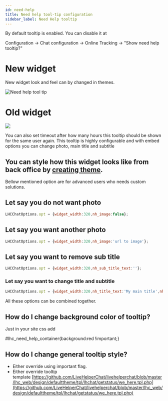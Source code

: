 ```yaml
---
id: need-help
title: Need help tool-tip configuration
sidebar_label: Need Help tooltip
---
```


By default tooltip is enabled. You can disable it at

Configuration -> Chat configuration -> Online Tracking -> "Show need help tooltip?"

# New widget

New widget look and feel can by changed in themes.

![Need help tool tip](/img/chat/need-help.png)

# Old widget

![](https://livehelperchat.com/var/media/images/need-help.png)

You can also set timeout after how many hours this tooltip should be shown for the same user again. This tooltip is highly configurable and with embed options you can change photo, main title and subtitle

## You can style how this widget looks like from back office by [creating theme](https://livehelperchat.com/how-to-use-themes-330a.html).

Bellow mentioned option are for advanced users who needs custom solutions.

## Let say you do not want photo
```js
LHCChatOptions.opt = {widget_width:320,nh_image:false};
```
## Let say you want another photo
```js
LHCChatOptions.opt = {widget_width:320,nh_image:'url to image'};
```
## Let say you want to remove sub title
```js
LHCChatOptions.opt = {widget_width:320,nh_sub_title_text:''};
```
### Let say you want to change title and subtitle
```js
LHCChatOptions.opt = {widget_width:320,nh_title_text:'My main title',nh_sub_title_text:'My subtitle'};
```
All these options can be combined together.

## How do I change background color of tooltip?

Just in your site css add

#lhc_need_help_container{background:red !important;}

## How do I change general tooltip style?

*   Either override using important flag.
*   Either override tooltip template [https://github.com/LiveHelperChat/livehelperchat/blob/master/lhc_web/design/defaulttheme/tpl/lhchat/getstatus/we_here.tpl.php](https://github.com/LiveHelperChat/livehelperchat/blob/master/lhc_web/design/defaulttheme/tpl/lhchat/getstatus/we_here.tpl.php)


